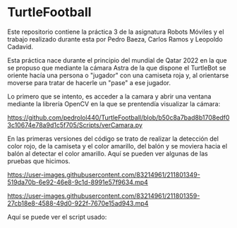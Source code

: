 # TurtleFootball
Este repositorio contiene la práctica 3 de la asignatura Robots Móviles y el trabajo realizado durante esta por Pedro Baeza, Carlos Ramos y Leopoldo Cadavid. 

Esta práctica nace durante el principio del mundial de Qatar 2022 en la que se propuso que mediante la cámara Astra de la que dispone el TurtleBot se oriente hacía una persona o "jugador" con una camiseta roja y, al orientarse moverse para tratar de hacerle un "pase" a ese jugador.

Lo primero que se intento, es acceder a la camara y abrir una ventana mediante la librería OpenCV en la que se prentendía visualizar la cámara:

https://github.com/pedrolol440/TurtleFootball/blob/b50c8a7bad8b1708edf03c10674e78a9d1c5f705/Scripts/verCamara.py

En las primeras versiones del código se trato de realizar la detección del color rojo, de la camiseta y el color amarillo, del balón y se moviera hacia el balón al detectar el color amarillo. Aquí se pueden ver algunas de las pruebas que hicimos.

https://user-images.githubusercontent.com/83214961/211801349-519da70b-6e92-46e8-9c1d-8991e57f9634.mp4

https://user-images.githubusercontent.com/83214961/211801359-27cb18e8-4588-49d0-922f-7670e15ad943.mp4

Aquí se puede ver el script usado: 
